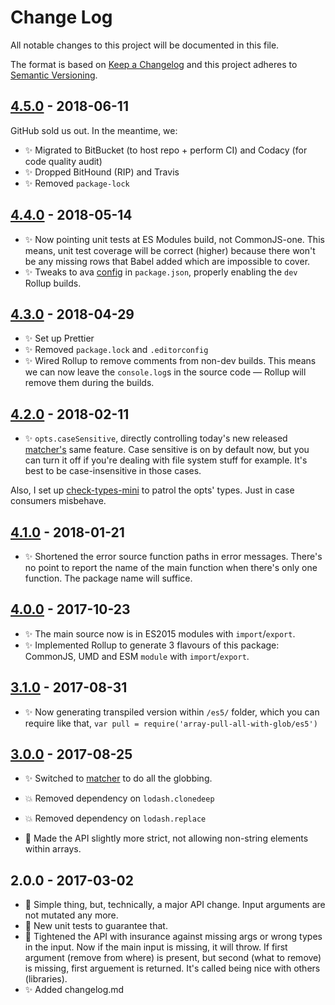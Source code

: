 # Change Log

All notable changes to this project will be documented in this file.

The format is based on [Keep a Changelog](http://keepachangelog.com/)
and this project adheres to [Semantic Versioning](http://semver.org/).

## [4.5.0] - 2018-06-11

GitHub sold us out. In the meantime, we:

- ✨ Migrated to BitBucket (to host repo + perform CI) and Codacy (for code quality audit)
- ✨ Dropped BitHound (RIP) and Travis
- ✨ Removed `package-lock`

## [4.4.0] - 2018-05-14

- ✨ Now pointing unit tests at ES Modules build, not CommonJS-one. This means, unit test coverage will be correct (higher) because there won't be any missing rows that Babel added which are impossible to cover.
- ✨ Tweaks to ava [config](https://github.com/avajs/ava/blob/master/docs/recipes/es-modules.md) in `package.json`, properly enabling the `dev` Rollup builds.

## [4.3.0] - 2018-04-29

- ✨ Set up Prettier
- ✨ Removed `package.lock` and `.editorconfig`
- ✨ Wired Rollup to remove comments from non-dev builds. This means we can now leave the `console.log`s in the source code — Rollup will remove them during the builds.

## [4.2.0] - 2018-02-11

- ✨ `opts.caseSensitive`, directly controlling today's new released [matcher's](https://www.npmjs.com/package/matcher) same feature. Case sensitive is on by default now, but you can turn it off if you're dealing with file system stuff for example. It's best to be case-insensitive in those cases.

Also, I set up [check-types-mini](https://bitbucket.org/codsen/check-types-mini) to patrol the opts' types. Just in case consumers misbehave.

## [4.1.0] - 2018-01-21

- ✨ Shortened the error source function paths in error messages. There's no point to report the name of the main function when there's only one function. The package name will suffice.

## [4.0.0] - 2017-10-23

- ✨ The main source now is in ES2015 modules with `import`/`export`.
- ✨ Implemented Rollup to generate 3 flavours of this package: CommonJS, UMD and ESM `module` with `import`/`export`.

## [3.1.0] - 2017-08-31

- ✨ Now generating transpiled version within `/es5/` folder, which you can require like that, `var pull = require('array-pull-all-with-glob/es5')`

## [3.0.0] - 2017-08-25

- ✨ Switched to [matcher](https://github.com/sindresorhus/matcher/) to do all the globbing.

- 💥 Removed dependency on `lodash.clonedeep`
- 💥 Removed dependency on `lodash.replace`
- 🔧 Made the API slightly more strict, not allowing non-string elements within arrays.

## 2.0.0 - 2017-03-02

- 🔧 Simple thing, but, technically, a major API change. Input arguments are not mutated any more.
- 🔧 New unit tests to guarantee that.
- 🔧 Tightened the API with insurance against missing args or wrong types in the input. Now if the main input is missing, it will throw. If first argument (remove from where) is present, but second (what to remove) is missing, first arguement is returned. It's called being nice with others (libraries).
- ✨ Added changelog.md

[4.5.0]: https://bitbucket.org/codsen/array-pull-all-with-glob/branches/compare/v4.5.0%0Dv4.4.1#diff
[4.4.0]: https://bitbucket.org/codsen/array-pull-all-with-glob/branches/compare/v4.4.0%0Dv4.3.3#diff
[4.3.0]: https://bitbucket.org/codsen/array-pull-all-with-glob/branches/compare/v4.3.0%0Dv4.2.0#diff
[4.2.0]: https://bitbucket.org/codsen/array-pull-all-with-glob/branches/compare/v4.2.0%0Dv4.1.0#diff
[4.1.0]: https://bitbucket.org/codsen/array-pull-all-with-glob/branches/compare/v4.1.0%0Dv4.0.5#diff
[4.0.0]: https://bitbucket.org/codsen/array-pull-all-with-glob/branches/compare/v4.0.0%0Dv3.1.0#diff
[3.1.0]: https://bitbucket.org/codsen/array-pull-all-with-glob/branches/compare/v3.1.0%0Dv3.0.2#diff
[3.0.0]: https://bitbucket.org/codsen/array-pull-all-with-glob/branches/compare/v3.0.0%0Dv2.0.6#diff
